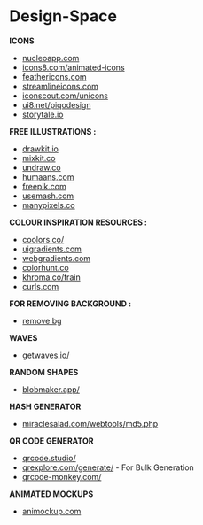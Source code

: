 # Design-Space

**ICONS**
- [nucleoapp.com](https://nucleoapp.com/)
- [icons8.com/animated-icons](https://icons8.com/animated-icons)
- [feathericons.com](https://feathericons.com/)
- [streamlineicons.com](https://streamlineicons.com/)
- [iconscout.com/unicons](https://iconscout.com/unicons)
- [ui8.net/piqodesign](https://ui8.net/piqodesign)
- [storytale.io](https://storytale.io/)

**FREE ILLUSTRATIONS :**
* [drawkit.io](https://drawkit.io)
* [mixkit.co](https://mixkit.co)
* [undraw.co](https://undraw.co)
* [humaans.com](https://humaans.com)
* [freepik.com](https://freepik.com)
* [usemash.com](https://usemash.com)
* [manypixels.co](https://manypixels.co)

**COLOUR INSPIRATION RESOURCES :**
* [coolors.co/](https://coolors.co/)
* [uigradients.com](https://uigradients.com)
* [webgradients.com](https://webgradients.com)
* [colorhunt.co](https://colorhunt.co)
* [khroma.co/train](https://khroma.co/train)
* [curls.com](https://curls.com)

**FOR REMOVING BACKGROUND :**
* [remove.bg](https://www.remove.bg/)

**WAVES**
* [getwaves.io/](https://getwaves.io/)

**RANDOM SHAPES**
* [blobmaker.app/](https://www.blobmaker.app/)

**HASH GENERATOR**
* [miraclesalad.com/webtools/md5.php](https://www.miraclesalad.com/webtools/md5.php)

**QR CODE GENERATOR**
* [qrcode.studio/](https://qrcode.studio/)
* [qrexplore.com/generate/](https://qrexplore.com/generate/) - For Bulk Generation
* [qrcode-monkey.com/](https://www.qrcode-monkey.com/)

**ANIMATED MOCKUPS**
* [animockup.com](https://animockup.com/)
